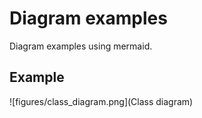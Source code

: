 # Diagram examples

Diagram examples using mermaid.

## Example

![figures/class_diagram.png](Class diagram)

